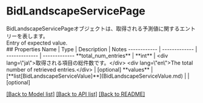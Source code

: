 # BidLandscapeServicePage

<div lang=\"ja\">BidLandscapeServicePageオブジェクトは、取得される予測値に関するエントリーを表します。</div> <div lang=\"en\">Entry of expected value.</div> 
## Properties
Name | Type | Description | Notes
------------ | ------------- | ------------- | -------------
**total_num_entries** | **int** | &lt;div lang&#x3D;\&quot;ja\&quot;&gt;取得される項目の総件数です。&lt;/div&gt; &lt;div lang&#x3D;\&quot;en\&quot;&gt;The total number of retrieved entries.&lt;/div&gt;  | [optional] 
**values** | [**list[BidLandscapeServiceValue]**](BidLandscapeServiceValue.md) |  | [optional] 

[[Back to Model list]](../README.md#documentation-for-models) [[Back to API list]](../README.md#documentation-for-api-endpoints) [[Back to README]](../README.md)


